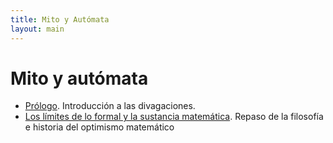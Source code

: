 ```yaml
---
title: Mito y Autómata
layout: main
---
```


# Mito y autómata

- [Prólogo](./0). Introducción a las divagaciones.
- [Los límites de lo formal y la sustancia matemática](./1). Repaso de la filosofía e historia del optimismo matemático
